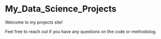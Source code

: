 # My_Data_Science_Projects

Welcome to my projects site!

Feel free to reach out if you have any questions on the code or methodolog.
